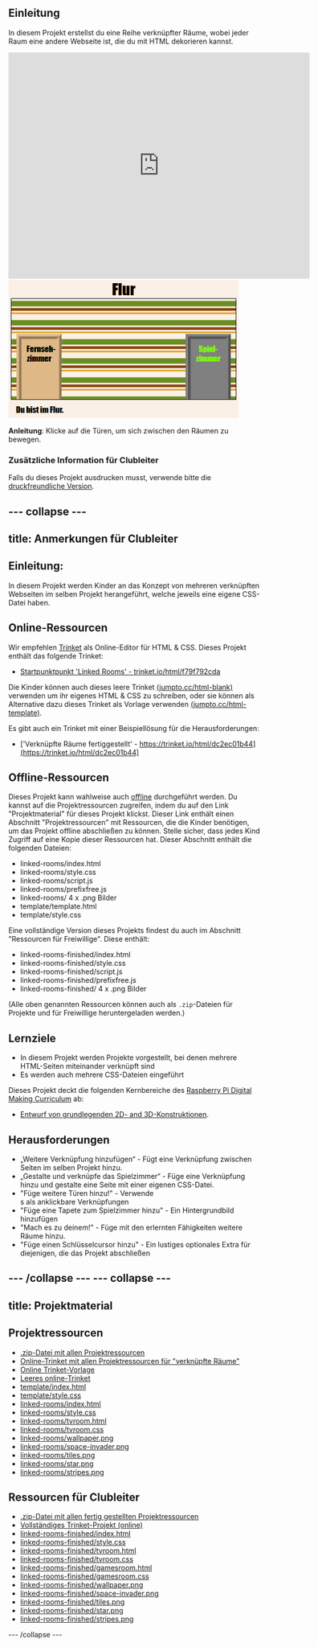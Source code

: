 ## Einleitung

In diesem Projekt erstellst du eine Reihe verknüpfter Räume, wobei jeder Raum eine andere Webseite ist, die du mit HTML dekorieren kannst.

<div class="trinket">
  <iframe src="https://trinket.io/embed/html/dc2ec01b44?outputOnly=true&start=result" width="600" height="450" frameborder="0" marginwidth="0" marginheight="0" allowfullscreen>
  </iframe>
  <img src="images/rooms-hall-finished.png">
</div>

**Anleitung**: Klicke auf die Türen, um sich zwischen den Räumen zu bewegen.

### Zusätzliche Information für Clubleiter

Falls du dieses Projekt ausdrucken musst, verwende bitte die [druckfreundliche Version](https://projects.raspberrypi.org/de-DE/projects/linked-rooms/print).

--- collapse ---
---
title: Anmerkungen für Clubleiter
---

## Einleitung:

In diesem Projekt werden Kinder an das Konzept von mehreren verknüpften Webseiten im selben Projekt herangeführt, welche jeweils eine eigene CSS-Datei haben.

## Online-Ressourcen

Wir empfehlen [Trinket](https://trinket.io/) als Online-Editor für HTML & CSS. Dieses Projekt enthält das folgende Trinket:

* [Startpunktpunkt 'Linked Rooms' - trinket.io/html/f79f792cda](https://trinket.io/html/f79f792cda)

Die Kinder können auch dieses leere Trinket [(jumpto.cc/html-blank)](http://jumpto.cc/html-blank) verwenden um ihr eigenes HTML & CSS zu schreiben, oder sie können als Alternative dazu dieses Trinket als Vorlage verwenden [(jumpto.cc/html-template)](http://jumpto.cc/html-template).

Es gibt auch ein Trinket mit einer Beispiellösung für die Herausforderungen:

* ['Verknüpfte Räume fertiggestellt' - https://trinket.io/html/dc2ec01b44](https://trinket.io/html/dc2ec01b44)

## Offline-Ressourcen

Dieses Projekt kann wahlweise auch [offline](https://www.codeclubprojects.org/en-GB/resources/webdev-working-offline/) durchgeführt werden. Du kannst auf die Projektressourcen zugreifen, indem du auf den Link "Projektmaterial" für dieses Projekt klickst. Dieser Link enthält einen Abschnitt "Projektressourcen" mit Ressourcen, die die Kinder benötigen, um das Projekt offline abschließen zu können. Stelle sicher, dass jedes Kind Zugriff auf eine Kopie dieser Ressourcen hat. Dieser Abschnitt enthält die folgenden Dateien:

* linked-rooms/index.html
* linked-rooms/style.css
* linked-rooms/script.js
* linked-rooms/prefixfree.js
* linked-rooms/ 4 x .png Bilder
* template/template.html
* template/style.css

Eine vollständige Version dieses Projekts findest du auch im Abschnitt "Ressourcen für Freiwillige". Diese enthält:

* linked-rooms-finished/index.html
* linked-rooms-finished/style.css
* linked-rooms-finished/script.js
* linked-rooms-finished/prefixfree.js
* linked-rooms-finished/ 4 x .png Bilder

(Alle oben genannten Ressourcen können auch als `.zip`-Dateien für Projekte und für Freiwillige heruntergeladen werden.)

## Lernziele

* In diesem Projekt werden Projekte vorgestellt, bei denen mehrere HTML-Seiten miteinander verknüpft sind
* Es werden auch mehrere CSS-Dateien eingeführt

Dieses Projekt deckt die folgenden Kernbereiche des [Raspberry Pi Digital Making Curriculum](http://rpf.io/curriculum) ab:

* [Entwurf von grundlegenden 2D- and 3D-Konstruktionen](https://www.raspberrypi.org/curriculum/design/creator).

## Herausforderungen

* „Weitere Verknüpfung hinzufügen“ - Fügt eine Verknüpfung zwischen Seiten im selben Projekt hinzu.
* „Gestalte und verknüpfe das Spielzimmer“ - Füge eine Verknüpfung hinzu und gestalte eine Seite mit einer eigenen CSS-Datei. 
* "Füge weitere Türen hinzu!" - Verwende <div>s als anklickbare Verknüpfungen
* "Füge eine Tapete zum Spielzimmer hinzu" - Ein Hintergrundbild hinzufügen 
* "Mach es zu deinem!" - Füge mit den erlernten Fähigkeiten weitere Räume hinzu. 
* "Füge einen Schlüsselcursor hinzu" - Ein lustiges optionales Extra für diejenigen, die das Projekt abschließen

--- /collapse ---
--- collapse ---
---
title: Projektmaterial
---

## Projektressourcen
* [.zip-Datei mit allen Projektressourcen](https://rpf.io/p/de-DE/linked-rooms-go)
* [Online-Trinket mit allen Projektressourcen für "verknüpfte Räume"](https://trinket.io/html/f79f792cda)
* [Online Trinket-Vorlage](http://jumpto.cc/trinket-template)
* [Leeres online-Trinket](http://jumpto.cc/trinket-blank)
* [template/index.html](resources/template-index.html)
* [template/style.css](resources/template-style.css)
* [linked-rooms/index.html](resources/linked-rooms-index.html)
* [linked-rooms/style.css](resources/linked-rooms-style.css)
* [linked-rooms/tvroom.html](resources/linked-rooms-tvroom.html)
* [linked-rooms/tvroom.css](resources/linked-rooms-tvroom.css)
* [linked-rooms/wallpaper.png](resources/linked-rooms-wallpaper.png)
* [linked-rooms/space-invader.png](resources/linked-rooms-space-invader.png)
* [linked-rooms/tiles.png](resources/linked-rooms-tiles.png)
* [linked-rooms/star.png](resources/linked-rooms-star.png)
* [linked-rooms/stripes.png](resources/linked-rooms-stripes.png)
      
## Ressourcen für Clubleiter
* [.zip-Datei mit allen fertig gestellten Projektressourcen](https://rpf.io/p/de-DE/linked-rooms-go)
* [Vollständiges Trinket-Projekt (online)](https://trinket.io/html/dc2ec01b44)
* [linked-rooms-finished/index.html](resources/linked-rooms-finished-index.html)
* [linked-rooms-finished/style.css](resources/linked-rooms-finished-style.css)
* [linked-rooms-finished/tvroom.html](resources/linked-rooms-finished-tvroom.html)
* [linked-rooms-finished/tvroom.css](resources/linked-rooms-finished-tvroom.css)
* [linked-rooms-finished/gamesroom.html](resources/linked-rooms-finished-gamesroom.html)
* [linked-rooms-finished/gamesroom.css](resources/linked-rooms-finished-gamesroom.css)
* [linked-rooms-finished/wallpaper.png](resources/linked-rooms-finished-wallpaper.png)
* [linked-rooms-finished/space-invader.png](resources/linked-rooms-finished-space-invader.png)
* [linked-rooms-finished/tiles.png](resources/linked-rooms-finished-tiles.png)
* [linked-rooms-finished/star.png](resources/linked-rooms-finished-star.png)
* [linked-rooms-finished/stripes.png](resources/linked-rooms-finished-stripes.png)

--- /collapse ---